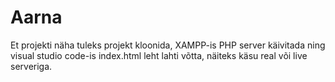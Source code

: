 # Aarna

Et projekti näha tuleks projekt kloonida, XAMPP-is PHP server käivitada ning visual studio code-is index.html leht lahti võtta, näiteks käsu real või live serveriga.

